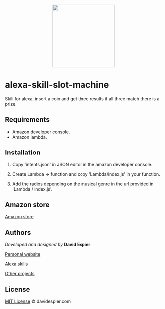 <p align="center">
  <img src="https://davidespier.com/github/slot_machine/61PUyapjv0L.png" weight="200" width="200">
</p>


# alexa-skill-slot-machine
Skill for alexa, insert a coin and get three results if all three match there is a prize.

## Requirements

- Amazon developer console.
- Amazon lambda.

## Installation

1. Copy 'intents.json' in JSON editor in the amazon developer console.

2. Create Lambda -> function and copy 'Lambda/index.js' in your function.

3. Add the radios depending on the musical genre in the url provided in 'Lambda / index.js'.


## Amazon store

[Amazon store](https://www.amazon.es/dp/B088KQLKRX/)


## Authors

 *Developed and designed by*  **David Espier**


[Personal website](https://davidespier.com)

[Alexa skills](https://www.amazon.es/s?k=davidespier&i=alexa-skills)
        
[Other projects](https://github.com/davidespier?tab=repositories)


## License


[MIT License](https://choosealicense.com/licenses/mit/) © davidespier.com
